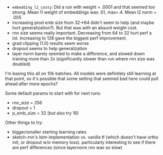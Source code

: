 - `embedding_l2_costy`: Did a run with weight = .0001 and that seemed too strong. Mean l1 weight of embeddings was .01, max=.4. Mean l2 norm = .005
- increasing prod emb size from 32->64 didn't seem to help (and maybe hurt generalization?). But that was with an absurd weight cost.
- rnn size seems really important. Decreasing from 64 to 32 hurt perf a lot. Increasing to 128 gave the biggest perf improvement.
- grad clipping (1.0) results seem worse
- dropout seems to help generalization
- layer norm barely seemed to make a difference, and slowed down training more than 2x (significantly slower than run where rnn size was doubled)

I'm basing this all on 10k batches. All models were definitely still learning at that point, so it's possible that some setting that seemed bad here could pull ahead after more epochs?

Some default params to start with for next runs:

- rnn_size = 256
- dropout = 1
- p_emb_size = 32 (but also try 16)

Other things to try:
- bigger/smaller starting learning rates
- sketch-rnn's lstm implementation vs. vanilla tf (which doesn't have ortho init, or dropout w/o memory loss). particularly interesting to see if there are perf differences (since layernorm rnn was so slow)
